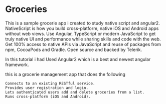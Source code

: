 # Groceries
This is a sample grocerie app i created to study native script and angular2. NativeScript is how you build cross-platform, native iOS and Android apps without web views. Use Angular, TypeScript or modern JavaScript to get truly native UI and performance while sharing skills and code with the web. Get 100% access to native APIs via JavaScript and reuse of packages from npm, CocoaPods and Gradle. Open source and backed by Telerik.

In this tutorial i had Used Angular2 which is a best and newest angular framework. 


this is a grocerie management app that does the following

    Connects to an existing RESTful service.
    Provides user registration and login.
    Lets authenticated users add and delete groceries from a list.
    Runs cross-platform (iOS and Android).








